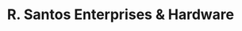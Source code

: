 ---
title: "R. Santos Enterprises & Hardware"
url: /hagonoy-bulacan/r-santos-enterprises-und-hardware/
shop: Eisenwaren
---